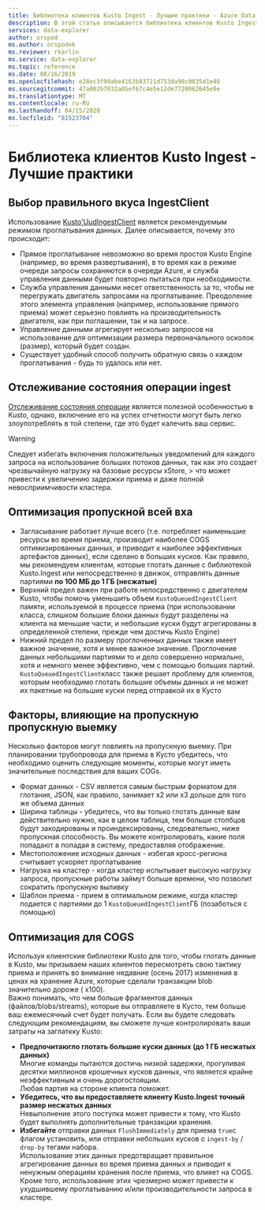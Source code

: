 ```yaml
---
title: Библиотека клиентов Kusto Ingest - Лучшие практики - Azure Data Explorer (ru) Документы Майкрософт
description: В этой статье описывается библиотека клиентов Kusto Ingest - лучшие практики в Azure Data Explorer.
services: data-explorer
author: orspod
ms.author: orspodek
ms.reviewer: rkarlin
ms.service: data-explorer
ms.topic: reference
ms.date: 08/16/2019
ms.openlocfilehash: e28ec3f99abe4163b83721d753da98c0035d1e46
ms.sourcegitcommit: 47a002b7032a05ef67c4e5e12de7720062645e9e
ms.translationtype: MT
ms.contentlocale: ru-RU
ms.lasthandoff: 04/15/2020
ms.locfileid: "81523704"
---
```

# <a name="kusto-ingest-client-library---best-practices"></a>Библиотека клиентов Kusto Ingest - Лучшие практики

## <a name="choosing-the-right-ingestclient-flavor"></a>Выбор правильного вкуса IngestClient
Использование [Kusto'UudIngestClient](kusto-ingest-client-reference.md#interface-ikustoqueuedingestclient) является рекомендуемым режимом проглатывания данных. Далее описывается, почему это происходит:
* Прямое проглатывание невозможно во время простоя Kusto Engine (например, во время развертывания), в то время как в режиме очереди запросы сохраняются в очереди Azure, и служба управления данными будет повторно пытаться при необходимости.
* Служба управления данными несет ответственность за то, чтобы не перегружать двигатель запросами на проглатывание. Преодоление этого элемента управления (например, использование прямого приема) может серьезно повлиять на производительность двигателя, как при поглашении, так и на запросе.
* Управление данными агрегирует несколько запросов на использование для оптимизации размера первоначального осколок (размер), который будет создан.
* Существует удобный способ получить обратную связь о каждом проглатывания - будь то удалось или нет.

## <a name="tracking-ingest-operation-status"></a>Отслеживание состояния операции ingest
[Отслеживание состояния операции](kusto-ingest-client-status.md#tracking-ingestion-status-kustoqueuedingestclient) является полезной особенностью в Kusto, однако, включение его на успех отчетности могут быть легко злоупотреблять в той степени, где это будет калечить ваш сервис.<BR>

> [!WARNING]
> Следует избегать включения положительных уведомлений для каждого запроса на использование больших потоков данных, так как это создает чрезвычайную нагрузку на базовые ресурсы xStore, > что может привести к увеличению задержки приема и даже полной невосприимчивости кластера.

## <a name="optimizing-for-throughput"></a>Оптимизация пропускной всей вха
* Загласывание работает лучше всего (т.е. потребляет наименьшие ресурсы во время приема, производит наиболее COGS оптимизированных данных, и приводит к наиболее эффективных артефактов данных), если сделано в больших кусков. Как правило, мы рекомендуем клиентам, которые глотать данные с библиотекой Kusto.Ingest или непосредственно в движок, отправлять данные партиями **по 100 МБ до 1 ГБ (несжатые)**
* Верхний предел важен при работе непосредственно с двигателем Kusto, чтобы помочь уменьшить объем `KustoQueuedIngestClient` памяти, используемой в процессе приема (при использовании класса, слишком большие блоки данных будут разделены на клиента на меньшие части, и небольшие куски будут агрегированы в определенной степени, прежде чем достичь Kusto Engine)
* Нижний предел по размеру проглоченных данных также имеет важное значение, хотя и менее важное значение. Проглочение данных небольшими партиями то и дело совершенно нормально, хотя и немного менее эффективно, чем с помощью больших партий. `KustoQueuedIngestClient`класс также решает проблему для клиентов, которым необходимо глотать большие объемы данных и не может их пакетные на большие куски перед отправкой их в Кусто

## <a name="factors-impacting-ingestion-throughput"></a>Факторы, влияющие на пропускную пропускную выемку
Несколько факторов могут повлиять на пропускную выемку. При планировании трубопровода для приема в Кусто убедитесь, что необходимо оценить следующие моменты, которые могут иметь значительные последствия для ваших COGs.
* Формат данных - CSV является самым быстрым форматом для глотания, JSON, как правило, занимает x2 или x3 дольше для того же объема данных
* Ширина таблицы - убедитесь, что вы только глотать данные вам действительно нужно, как в целом таблица, тем больше столбцов будут закодированы и проиндексированы, следовательно, ниже пропускная способность.
    Вы можете контролировать, какие поля попадают в попадая в систему, предоставляя отображение.
* Местоположение исходных данных - избегая кросс-региона считывает ускоряет проглатывание
* Нагрузка на кластер - когда кластер испытывает высокую нагрузку запроса, пропускные работы займут больше времени, что позволит сократить пропускную выливку
* Шаблон приема - прием в оптимальном режиме, когда кластер подается с партиями до 1 `KustoQueuedIngestClient`ГБ (позаботься с помощью)

## <a name="optimizing-for-cogs"></a>Оптимизация для COGS
Используя клиентские библиотеки Kusto для того, чтобы глотать данные в Kusto, мы призываем наших клиентов пересмотреть свою тактику приема и принять во внимание недавние (осень 2017) изменения в ценах на хранение Azure, которые сделали транзакции blob значительно дороже ( x100).
<BR>
Важно понимать, что чем больше фрагментов данных (файлов/blobs/streams), которые вы отправляете в Кусто, тем больше ваш ежемесячный счет будет получать.
Если вы будете следовать следующим рекомендациям, вы сможете лучше контролировать ваши затраты на заглаткку Kusto:
* **Предпочитаюгло глотать большие куски данных (до 1 ГБ несжатых данных)**<br>
    Многие команды пытаются достичь низкой задержки, прогуливая десятки миллионов крошечных кусков данных, что является крайне неэффективным и очень дорогостоящим.<br>
    Любая партия на стороне клиента поможет. 
* **Убедитесь, что вы предоставляете клиенту Kusto.Ingest точный размер несжатых данных**<br>
    Невыполнение этого поступка может привести к тому, что Kusto будет выполнять дополнительные транзакции хранения.
* **Избегайте** отправки данных `FlushImmediately` для приема `true`с флагом установить, или отправки небольших кусков с `ingest-by` / `drop-by` тегами набора.<br>
    Использование этих данных предотвращает правильное агрегирование данных во время приема данных и приводит к ненужным операциям хранения после приема, что влияет на COGS.<br>
    Кроме того, использование этих чрезмерно может привести к ухудшившему проглатыванию и/или производительности запроса в кластере.<br>
    